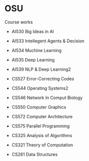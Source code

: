 # OSU
Course works


- AI530 Big Ideas in AI
- AI533 Intellegent Agents & Decision 
- AI534 Muchine Learning
- AI535 Deep Learning
- AI539 NLP & Deep Learning2

- CS527 Error-Correcting Codes
- CS544 Operating Systems2
- CS546 Network In Comput Biology
- CS550 Computer Graphics
- CS572 Computer Architecture
- CS575 Parallel Programming

- CS325 Analysis of Algorithms
- CS321 Theory of Computation
- CS261 Data Structures


